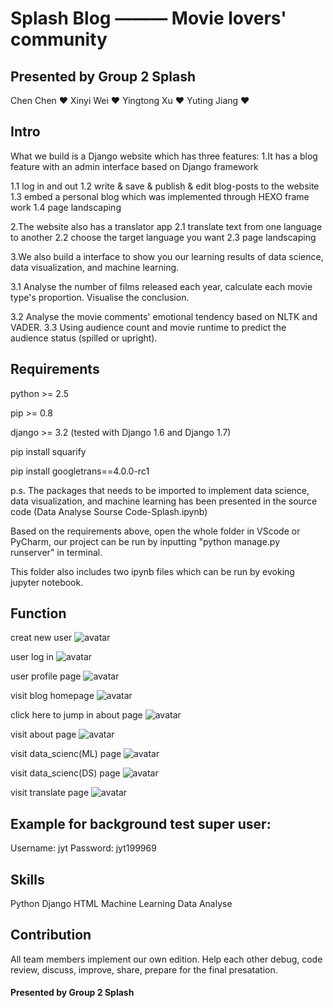 # Splash Blog ——— Movie lovers' community
## Presented by Group 2 Splash
Chen Chen ❤
Xinyi Wei ❤
Yingtong Xu ❤
Yuting Jiang ❤

## Intro

What we build is a Django website which has three features:
 1.It has a blog feature with an admin interface based on Django framework

1.1 log in and out
 1.2 write & save & publish & edit blog-posts to the website
 1.3 embed a personal blog which was implemented through HEXO frame work 1.4 page landscaping

2.The website also has a translator app
 2.1 translate text from one language to another 2.2 choose the target language you want
 2.3 page landscaping

3.We also build a interface to show you our learning results of data science, data visualization, and machine learning.

3.1 Analyse the number of films released each year, calculate each movie type's proportion. Visualise the conclusion.

3.2 Analyse the movie comments' emotional tendency based on NLTK and VADER.
 3.3 Using audience count and movie runtime to predict the audience status (spilled or upright).

## Requirements
python >= 2.5 

pip >= 0.8

django >= 3.2 (tested with Django 1.6 and Django 1.7)

pip install squarify

pip install googletrans==4.0.0-rc1

p.s. The packages that needs to be imported to implement data science, data visualization, and machine learning has been presented in the source code (Data Analyse Sourse Code-Splash.ipynb)

Based on the requirements above, open the whole folder in VScode or PyCharm, our project can be run by inputting "python manage.py runserver" in terminal.

This folder also includes two ipynb files which can be run by evoking jupyter notebook.

## Function
creat new user
![avatar](image_resource/creat_new_user.png)

user log in
![avatar](image_resource/user_log_in.png)

user profile page
![avatar](image_resource/user_profile_page.png)

visit blog homepage
![avatar](image_resource/home_page.png)

click here to jump in about page
![avatar](image_resource/about_page.png)

visit about page
![avatar](image_resource/about_us.png)

visit data_scienc(ML) page
![avatar](image_resource/data_science_ML.png)

visit data_scienc(DS) page
![avatar](image_resource/data_science_DS.png)

visit translate page
![avatar](image_resource/visit_translate_page.png)

## Example for background test super user:
Username: jyt
Password: jyt199969

## Skills
Python
Django
HTML
Machine Learning
Data Analyse

## Contribution
All team members implement our own edition. Help each other debug, code review, discuss, improve, share, prepare for the final presatation.


#### Presented by Group 2 Splash
